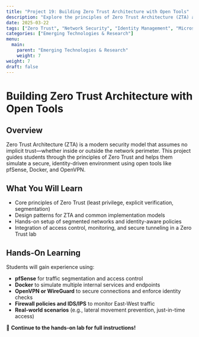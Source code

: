 ```yaml
---
title: "Project 19: Building Zero Trust Architecture with Open Tools"
description: "Explore the principles of Zero Trust Architecture (ZTA) and implement a simulated environment using open-source tools to model identity-based access and microsegmentation."
date: 2025-03-22
tags: ["Zero Trust", "Network Security", "Identity Management", "Microsegmentation"]
categories: ["Emerging Technologies & Research"]
menu:
  main:
    parent: "Emerging Technologies & Research"
    weight: 7
weight: 7
draft: false
---
```


# Building Zero Trust Architecture with Open Tools

## Overview
Zero Trust Architecture (ZTA) is a modern security model that assumes no implicit trust—whether inside or outside the network perimeter. This project guides students through the principles of Zero Trust and helps them simulate a secure, identity-driven environment using open tools like pfSense, Docker, and OpenVPN.

## What You Will Learn
- Core principles of Zero Trust (least privilege, explicit verification, segmentation)
- Design patterns for ZTA and common implementation models
- Hands-on setup of segmented networks and identity-aware policies
- Integration of access control, monitoring, and secure tunneling in a Zero Trust lab

## Hands-On Learning
Students will gain experience using:
- **pfSense** for traffic segmentation and access control
- **Docker** to simulate multiple internal services and endpoints
- **OpenVPN or WireGuard** to secure connections and enforce identity checks
- **Firewall policies and IDS/IPS** to monitor East-West traffic
- **Real-world scenarios** (e.g., lateral movement prevention, just-in-time access)

🔗 **Continue to the hands-on lab for full instructions!**